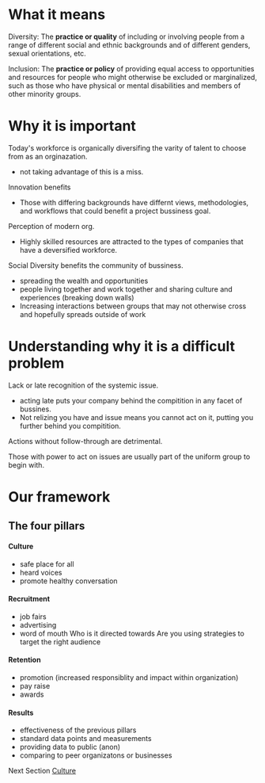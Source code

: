 # What it means
Diversity: The **practice or quality** of including or involving people from a range of different social and ethnic backgrounds and of different genders, sexual orientations, etc.

Inclusion: The **practice or policy** of providing equal access to opportunities and resources for people who might otherwise be excluded or marginalized, such as those who have physical or mental disabilities and members of other minority groups.

# Why it is important
Today's workforce is organically diversifing the varity of talent to choose from as an orginazation. 
- not taking advantage of this is a miss.

Innovation benefits
- Those with differing backgrounds have differnt views, methodologies, and workflows that could benefit a project bussiness goal. 

Perception of modern org.
 - Highly skilled resources are attracted to the types of companies that have a deversified workforce.

Social Diversity benefits the community of bussiness.
- spreading the wealth and opportunities
- people living together and work together and sharing culture and experiences (breaking down walls)
- Increasing interactions between groups that may not otherwise cross and hopefully spreads outside of work



# Understanding why it is a difficult problem
Lack or late recognition of the systemic issue. 
- acting late puts your company behind the compitition in any facet of bussines.
- Not relizing you have and issue means you cannot act on it, putting you further behind you compitition. 

Actions without follow-through are detrimental.

Those with power to act on issues are usually part of the uniform group to begin with.



# Our framework

## The four pillars
#### Culture
 - safe place for all
 - heard voices
 - promote healthy conversation

#### Recruitment
 - job fairs
 - advertising
 - word of mouth
 Who is it directed towards
 Are you using strategies to target the right audience

#### Retention

 - promotion (increased responsiblity and impact within organization)
 - pay raise
 - awards

#### Results
 - effectiveness of the previous pillars
 - standard data points and measurements
 - providing data to public (anon)
 - comparing to peer organizatons or businesses

Next Section
[Culture](https://killumslow.github.io/Open-Social-Diversity-Initiative/content/culture)
